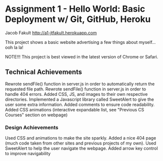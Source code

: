 Assignment 1 - Hello World: Basic Deployment w/ Git, GitHub, Heroku  
===

Jacob Fakult
http://a1-jtfakult.herokuapp.com

This project shows a basic website advertising a few things about myself... ooh la la!

NOTE!!! This project is best viewed in the latest version of Chrome or Safari.

## Technical Achievements
Rewrote sendFile() function in server.js in order to automatically return the requested file path.
Rewrote sendFile() function in server.js in order to handle 404 errors.
Added CSS, JS, and images to their own respective directories.
Implemented a Javascript library called SweetAlert to give the user some extra information.
Added comments to ensure code readability.
Added CSS animations (interactive expandable list, see "Previous CS Courses" section on webpage)


### Design Achievements
Used CSS and animations to make the site sparkly.
Added a nice 404 page (much code taken from other sites and previous projects of my own).
Used SweetAlert to help the user navigate the webpage.
Added arrow key control to improve navigability